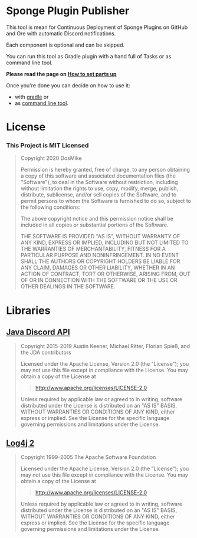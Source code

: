 # Sponge Plugin Publisher

This tool is mean for Continuous Deployment of Sponge Plugins on GitHub and Ore with automatic Discord notifications.

Each component is optional and can be skipped.

You can run this tool as Gradle plugin with a hand full of Tasks or as command line tool.

**Please read the page on [How to set parts up](/DosMike/PluginPublisher/wiki/Setup)**

Once you're done you can decide on how to use it:

* with [gradle](/DosMike/PluginPublisher/wiki/Gradle-Plugin) or
* as [command line tool](/DosMike/PluginPublisher/wiki/Command-Line-Tool).

# License

### This Project is MIT Licensed

> Copyright 2020 DosMike
>
> Permission is hereby granted, free of charge, to any person obtaining a copy of this software and associated documentation files (the "Software"), to deal in the Software without restriction, including without limitation the rights to use, copy, modify, merge, publish, distribute, sublicense, and/or sell copies of the Software, and to permit persons to whom the Software is furnished to do so, subject to the following conditions:
>
> The above copyright notice and this permission notice shall be included in all copies or substantial portions of the Software.
>
> THE SOFTWARE IS PROVIDED "AS IS", WITHOUT WARRANTY OF ANY KIND, EXPRESS OR IMPLIED, INCLUDING BUT NOT LIMITED TO THE WARRANTIES OF MERCHANTABILITY, FITNESS FOR A PARTICULAR PURPOSE AND NONINFRINGEMENT. IN NO EVENT SHALL THE AUTHORS OR COPYRIGHT HOLDERS BE LIABLE FOR ANY CLAIM, DAMAGES OR OTHER LIABILITY, WHETHER IN AN ACTION OF CONTRACT, TORT OR OTHERWISE, ARISING FROM, OUT OF OR IN CONNECTION WITH THE SOFTWARE OR THE USE OR OTHER DEALINGS IN THE SOFTWARE.

# Libraries

## [Java Discord API](https://github.com/DV8FromTheWorld/JDA/)

> Copyright 2015-2019 Austin Keener, Michael Ritter, Florian Spieß, and the JDA contributors
>
> Licensed under the Apache License, Version 2.0 (the "License");
> you may not use this file except in compliance with the License.
> You may obtain a copy of the License at
>
> > http://www.apache.org/licenses/LICENSE-2.0
>
> Unless required by applicable law or agreed to in writing, software
> distributed under the License is distributed on an "AS IS" BASIS,
> WITHOUT WARRANTIES OR CONDITIONS OF ANY KIND, either express or implied.
> See the License for the specific language governing permissions and
> limitations under the License.

## [Log4j 2](https://logging.apache.org/log4j/2.x/)

> Copyright 1999-2005 The Apache Software Foundation
>
> Licensed under the Apache License, Version 2.0 (the "License");
> you may not use this file except in compliance with the License.
> You may obtain a copy of the License at
>
> > http://www.apache.org/licenses/LICENSE-2.0
>
> Unless required by applicable law or agreed to in writing, software
> distributed under the License is distributed on an "AS IS" BASIS,
> WITHOUT WARRANTIES OR CONDITIONS OF ANY KIND, either express or implied.
> See the License for the specific language governing permissions and
> limitations under the License.